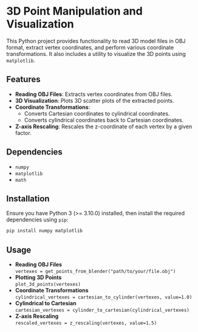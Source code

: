 # 3D Point Manipulation and Visualization

This Python project provides functionality to read 3D model files in OBJ format, extract vertex coordinates, and perform various coordinate transformations. It also includes a utility to visualize the 3D points using `matplotlib`.

## Features
- **Reading OBJ Files**: Extracts vertex coordinates from OBJ files.
- **3D Visualization**: Plots 3D scatter plots of the extracted points.
- **Coordinate Transformations**:
  - Converts Cartesian coordinates to cylindrical coordinates.
  - Converts cylindrical coordinates back to Cartesian coordinates.
- **Z-axis Rescaling**: Rescales the z-coordinate of each vertex by a given factor.

## Dependencies
- `numpy`
- `matplotlib`
- `math`
  
## Installation
Ensure you have Python 3 (>= 3.10.0) installed, then install the required dependencies using `pip`:
```bash
pip install numpy matplotlib
```

## Usage
- **Reading OBJ Files**  
    `vertexes = get_points_from_blender("path/to/your/file.obj")`
- **Plotting 3D Points**  
    `plot_3d_points(vertexes)`
- **Coordinate Transformations**  
    `cylindrical_vertexes = cartesian_to_cylinder(vertexes, value=1.0)`
- **Cylindrical to Cartesian**  
    `cartesian_vertexes = cylinder_to_cartesian(cylindrical_vertexes)`
- **Z-axis Rescaling**  
    `rescaled_vertexes = z_rescaling(vertexes, value=1.5)`
